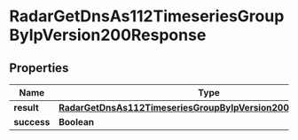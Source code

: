 

# RadarGetDnsAs112TimeseriesGroupByIpVersion200Response


## Properties

| Name | Type | Description | Notes |
|------------ | ------------- | ------------- | -------------|
|**result** | [**RadarGetDnsAs112TimeseriesGroupByIpVersion200ResponseResult**](RadarGetDnsAs112TimeseriesGroupByIpVersion200ResponseResult.md) |  |  |
|**success** | **Boolean** |  |  |



